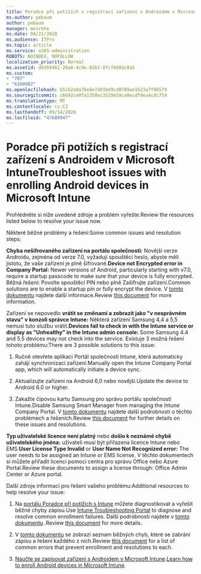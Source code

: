 ```yaml
---
title: Poradce při potížích s registrací zařízení s Androidem v Microsoft Intune
ms.author: pebaum
author: pebaum
manager: mnirkhe
ms.date: 04/21/2020
ms.audience: ITPro
ms.topic: article
ms.service: o365-administration
ROBOTS: NOINDEX, NOFOLLOW
localization_priority: Normal
ms.assetid: d0269461-20a8-4c9e-83b2-8fcf608dc0a5
ms.custom:
- "787"
- "6200002"
ms.openlocfilehash: b5cb2e8a76e8e7d91bd9cd8789ae1623a7f96579
ms.sourcegitcommit: c6692ce0fa1358ec3529e59ca0ecdfdea4cdc759
ms.translationtype: MT
ms.contentlocale: cs-CZ
ms.lasthandoff: 09/14/2020
ms.locfileid: "47689947"
---
```

# <a name="troubleshoot-issues-with-enrolling-android-devices-in-microsoft-intune"></a><span data-ttu-id="a5068-102">Poradce při potížích s registrací zařízení s Androidem v Microsoft Intune</span><span class="sxs-lookup"><span data-stu-id="a5068-102">Troubleshoot issues with enrolling Android devices in Microsoft Intune</span></span>

<span data-ttu-id="a5068-103">Prohlédněte si níže uvedené zdroje a problém vyřešte.</span><span class="sxs-lookup"><span data-stu-id="a5068-103">Review the resources listed below to resolve your issue now.</span></span>
  
<span data-ttu-id="a5068-104">Některé běžné problémy a řešení:</span><span class="sxs-lookup"><span data-stu-id="a5068-104">Some common issues and resolution steps:</span></span>
  
 <span data-ttu-id="a5068-105">**Chyba nešifrovaného zařízení na portálu společnosti:** Novější verze Androidu, zejména od verze 7.0, vyžadují spouštěcí heslo, abyste měli jistotu, že vaše zařízení je plně šifrované.</span><span class="sxs-lookup"><span data-stu-id="a5068-105">**Device not Encrypted error in Company Portal:** Newer versions of Android, particularly starting with v7.0, require a startup passcode to make sure that your device is fully encrypted.</span></span> <span data-ttu-id="a5068-106">Běžná řešení: Povolte spouštěcí PIN nebo plně Zašifrujte zařízení.</span><span class="sxs-lookup"><span data-stu-id="a5068-106">Common solutions are to enable a startup pin or fully encrypt the device.</span></span> <span data-ttu-id="a5068-107">V [tomto dokumentu](https://docs.microsoft.com/intune-user-help/your-device-appears-encrypted-but-cp-says-otherwise-android) najdete další informace.</span><span class="sxs-lookup"><span data-stu-id="a5068-107">Review [this document](https://docs.microsoft.com/intune-user-help/your-device-appears-encrypted-but-cp-says-otherwise-android) for more information.</span></span>
  
 <span data-ttu-id="a5068-108">Zařízení se nepovedlo **vrátit se změnami a zobrazit jako "v nesprávném stavu" v konzoli správce Intune:** Některá zařízení Samsung 4,4 a 5,5 nemusí tuto službu vrátit.</span><span class="sxs-lookup"><span data-stu-id="a5068-108">**Devices fail to check in with the Intune service or display as "Unhealthy" in the Intune admin console:** Some Samsung 4.4 and 5.5 devices may not check into the service.</span></span> <span data-ttu-id="a5068-109">Existuje 3 možná řešení tohoto problému:</span><span class="sxs-lookup"><span data-stu-id="a5068-109">There are 3 possible solutions to this issue:</span></span>
  
1. <span data-ttu-id="a5068-110">Ručně otevřete aplikaci Portál společnosti Intune, která automaticky zahájí synchronizaci zařízení.</span><span class="sxs-lookup"><span data-stu-id="a5068-110">Manually open the Intune Company Portal app, which will automatically initiate a device sync.</span></span>

2. <span data-ttu-id="a5068-111">Aktualizujte zařízení na Android 6,0 nebo novější.</span><span class="sxs-lookup"><span data-stu-id="a5068-111">Update the device to Android 6.0 or higher.</span></span>

3. <span data-ttu-id="a5068-112">Zakažte čipovou kartu Samsung pro správu portálu společnosti Intune.</span><span class="sxs-lookup"><span data-stu-id="a5068-112">Disable Samsung Smart Manager from managing the Intune Company Portal.</span></span> <span data-ttu-id="a5068-113">V [tomto dokumentu](https://docs.microsoft.com/intune-classic/troubleshoot/troubleshoot-device-enrollment-in-intune#devices-fail-to-check-in-with-the-intune-service-and-display-as-unhealthy-in-the-intune-admin-console) najdete další podrobnosti o těchto problémech a řešeních.</span><span class="sxs-lookup"><span data-stu-id="a5068-113">Review [this document](https://docs.microsoft.com/intune-classic/troubleshoot/troubleshoot-device-enrollment-in-intune#devices-fail-to-check-in-with-the-intune-service-and-display-as-unhealthy-in-the-intune-admin-console) for further details on these issues and resolutions.</span></span>

 <span data-ttu-id="a5068-114">**Typ uživatelské licence není platný** nebo **došlo k neznámé chybě uživatelského jména:** uživateli musí být přiřazena licence Intune nebo EMS.</span><span class="sxs-lookup"><span data-stu-id="a5068-114">**User License Type Invalid** or **User Name Not Recognized error:** The user needs to be assigned an Intune or EMS license.</span></span> <span data-ttu-id="a5068-115">V těchto dokumentech si můžete přiřadit licenci pomocí centra pro správu Office nebo Azure Portal.</span><span class="sxs-lookup"><span data-stu-id="a5068-115">Review these documents to assign a license through: Office Admin Center or Azure portal.</span></span>
  
<span data-ttu-id="a5068-116">Další zdroje informací pro řešení vašeho problému:</span><span class="sxs-lookup"><span data-stu-id="a5068-116">Additional resources to help resolve your issue:</span></span>
  
1. <span data-ttu-id="a5068-117">Na [portálu Poradce při potížích s Intune](https://devicemanagement.microsoft.com/#blade/Microsoft_Intune_DeviceSettings/TroubleshootBlade) můžete diagnostikovat a vyřešit běžné chyby zápisu.</span><span class="sxs-lookup"><span data-stu-id="a5068-117">Use [Intune Troubleshooting Portal](https://devicemanagement.microsoft.com/#blade/Microsoft_Intune_DeviceSettings/TroubleshootBlade) to diagnose and resolve common enrollment failures.</span></span> <span data-ttu-id="a5068-118">Další podrobnosti najdete v [tomto dokumentu](https://docs.microsoft.com/intune/help-desk-operators) .</span><span class="sxs-lookup"><span data-stu-id="a5068-118">Review [this document](https://docs.microsoft.com/intune/help-desk-operators) for more details.</span></span>

2. <span data-ttu-id="a5068-119">V [tomto dokumentu](https://docs.microsoft.com/intune-classic/Troubleshoot/troubleshoot-device-enrollment-in-intune) se zobrazí seznam běžných chyb, které se zabrání zápisu a řešení každého z nich.</span><span class="sxs-lookup"><span data-stu-id="a5068-119">Review [this document](https://docs.microsoft.com/intune-classic/Troubleshoot/troubleshoot-device-enrollment-in-intune) for a list of common errors that prevent enrollment and resolutions to each.</span></span>

3. <span data-ttu-id="a5068-120">[Naučte se zapisovat zařízení s Androidem v Microsoft Intune](https://docs.microsoft.com/intune/android-enroll).</span><span class="sxs-lookup"><span data-stu-id="a5068-120">[Learn how to enroll Android devices in Microsoft Intune](https://docs.microsoft.com/intune/android-enroll).</span></span>

